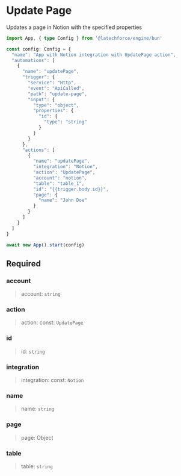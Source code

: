 # Update Page

Updates a page in Notion with the specified properties

```ts
import App, { type Config } from '@latechforce/engine/bun'

const config: Config = {
  "name": "App with Notion integration with UpdatePage action",
  "automations": [
    {
      "name": "updatePage",
      "trigger": {
        "service": "Http",
        "event": "ApiCalled",
        "path": "update-page",
        "input": {
          "type": "object",
          "properties": {
            "id": {
              "type": "string"
            }
          }
        }
      },
      "actions": [
        {
          "name": "updatePage",
          "integration": "Notion",
          "action": "UpdatePage",
          "account": "notion",
          "table": "table_1",
          "id": "{{trigger.body.id}}",
          "page": {
            "name": "John Doe"
          }
        }
      ]
    }
  ]
}

await new App().start(config)
```
## Required

### account

>account: `string`

### action

>action: const: `UpdatePage`

### id

>id: `string`

### integration

>integration: const: `Notion`

### name

>name: `string`

### page

>page: Object

### table

>table: `string`

